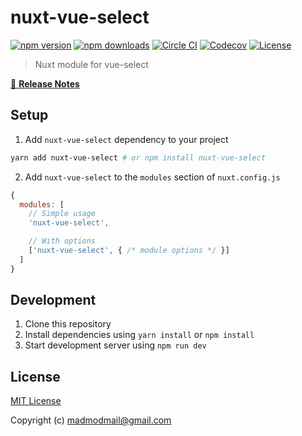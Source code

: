 # nuxt-vue-select

[![npm version][npm-version-src]][npm-version-href]
[![npm downloads][npm-downloads-src]][npm-downloads-href]
[![Circle CI][circle-ci-src]][circle-ci-href]
[![Codecov][codecov-src]][codecov-href]
[![License][license-src]][license-href]

> Nuxt module for vue-select

[📖 **Release Notes**](./CHANGELOG.md)

## Setup

1. Add `nuxt-vue-select` dependency to your project

```bash
yarn add nuxt-vue-select # or npm install nuxt-vue-select
```

2. Add `nuxt-vue-select` to the `modules` section of `nuxt.config.js`

```js
{
  modules: [
    // Simple usage
    'nuxt-vue-select',

    // With options
    ['nuxt-vue-select', { /* module options */ }]
  ]
}
```

## Development

1. Clone this repository
2. Install dependencies using `yarn install` or `npm install`
3. Start development server using `npm run dev`

## License

[MIT License](./LICENSE)

Copyright (c) madmodmail@gmail.com

<!-- Badges -->
[npm-version-src]: https://img.shields.io/npm/v/nuxt-vue-select/latest.svg?style=flat-square
[npm-version-href]: https://npmjs.com/package/nuxt-vue-select

[npm-downloads-src]: https://img.shields.io/npm/dt/nuxt-vue-select.svg?style=flat-square
[npm-downloads-href]: https://npmjs.com/package/nuxt-vue-select

[circle-ci-src]: https://img.shields.io/circleci/project/github/madmod/nuxt-vue-select.svg?style=flat-square
[circle-ci-href]: https://circleci.com/gh/madmod/nuxt-vue-select

[codecov-src]: https://img.shields.io/codecov/c/github/madmod/nuxt-vue-select.svg?style=flat-square
[codecov-href]: https://codecov.io/gh/madmod/nuxt-vue-select

[license-src]: https://img.shields.io/npm/l/nuxt-vue-select.svg?style=flat-square
[license-href]: https://npmjs.com/package/nuxt-vue-select
